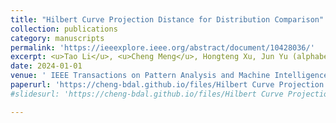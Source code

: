 ```yaml
---
title: "Hilbert Curve Projection Distance for Distribution Comparison"
collection: publications
category: manuscripts
permalink: 'https://ieeexplore.ieee.org/abstract/document/10428036/'
excerpt: <u>Tao Li</u>, <u>Cheng Meng</u>, Hongteng Xu, Jun Yu (alphabetical order)
date: 2024-01-01
venue: ' IEEE Transactions on Pattern Analysis and Machine Intelligence（人大理工核心A+类）'
paperurl: 'https://cheng-bdal.github.io/files/Hilbert Curve Projection.pdf'
#slidesurl: 'https://cheng-bdal.github.io/files/Hilbert Curve Projection.pdf'

---
```




